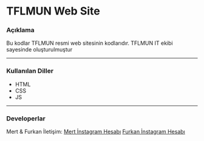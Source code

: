 # TFLMUN Web Site
### Açıklama
Bu kodlar TFLMUN resmi web sitesinin kodlarıdır. TFLMUN IT ekibi sayesinde oluşturulmuştur
___
### Kullanılan Diller
+ HTML
+ CSS
+ JS
___
### Developerlar
Mert & Furkan
İletişim:
[Mert İnstagram Hesabı](https://www.instagram.com/ylmazmertcan_/)
[Furkan İnstagram Hesabı](https://www.instagram.com/furkantas2010/)